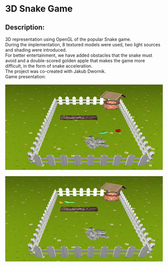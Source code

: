 # 3D Snake Game
## Description:
3D representation using OpenGL of the popular Snake game.<br>During the implementation, 8 textured models were used, two light sources and shading were introduced.<br>
For better entertainment, we have added obstacles that the snake must avoid and a double-scored golden apple that makes the game more difficult, in the form of snake acceleration.<br>
The project was co-created with Jakub Dwornik.<br>
Game presentation:<br><br>
![The first screenshot.](first.png) <br><br>
![The second screenshot.](second.png)
